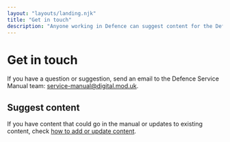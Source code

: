 ```yaml
---
layout: "layouts/landing.njk"
title: "Get in touch"
description: "Anyone working in Defence can suggest content for the Defence Service Manual. Find out how to add or update content."
---
```


# Get in touch

If you have a question or suggestion, send an email to the Defence Service Manual team: [service-manual@digital.mod.uk](mailto:service-manual@digital.mod.uk).


## Suggest content

If you have content that could go in the manual or updates to existing content, check [how to add or update content](/add-or-update-content/).
